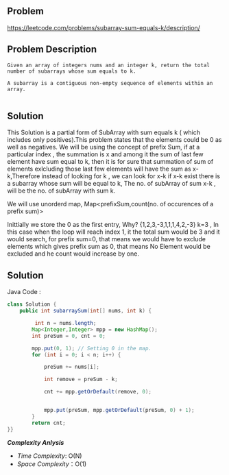 ## Problem

https://leetcode.com/problems/subarray-sum-equals-k/description/

## Problem Description

```
Given an array of integers nums and an integer k, return the total number of subarrays whose sum equals to k.

A subarray is a contiguous non-empty sequence of elements within an array.


```

## Solution

This Solution is a partial form of SubArray with sum equals k ( which includes only positives).This problem states that the elements could be 0 as well as negatives.
We will be using the concept of prefix Sum, if at a particular index , the summation is x and among it the sum of last few element have sum equal to k, then it is for sure that summation of sum of elements exlcluding those last few elements will have the sum as x-k,Therefore instead of looking for k , we can look for x-k if x-k exist there is a subarray whose sum will be equal to k, The no. of subArray of sum x-k , will be the no. of subArray with sum k.

We will use unorderd map, Map<prefixSum,count(no. of occurences of a prefix sum)>

Inittially we store the 0 as the first entry, Why? {1,2,3,-3,1,1,1,4,2,-3} k=3 , In this case when the loop will reach index 1, it the total sum would be 3 and it would search, for prefix sum=0, that means we would have to exclude elements which gives prefix sum as 0, that means No Element would be excluded and he count would increase by one.



## Solution

Java Code :

```java
class Solution {
    public int subarraySum(int[] nums, int k) {

         int n = nums.length; 
        Map<Integer,Integer> mpp = new HashMap();
        int preSum = 0, cnt = 0;

        mpp.put(0, 1); // Setting 0 in the map.
        for (int i = 0; i < n; i++) {

            preSum += nums[i];

            int remove = preSum - k;

            cnt += mpp.getOrDefault(remove, 0);


            mpp.put(preSum, mpp.getOrDefault(preSum, 0) + 1);
        }
        return cnt;
}}
```

**_Complexity Anlysis_**

- _Time Complexity_: O(N)
- _Space Complexity_：O(1)
